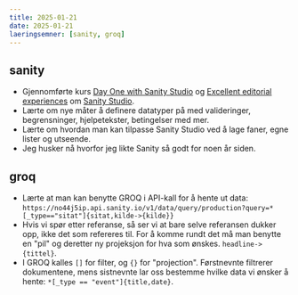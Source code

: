 ```yaml
---
title: 2025-01-21
date: 2025-01-21
laeringsemner: [sanity, groq]
---
```

## sanity
- Gjennomførte kurs [Day One with Sanity Studio](https://www.sanity.io/learn/course/day-one-with-sanity-studio/prerequisites) og [Excellent editorial experiences](https://www.sanity.io/learn/course/studio-excellence/excellent-editorial-experiences) om [Sanity Studio](http://www.sanity.io/).
- Lærte om nye måter å definere datatyper på med valideringer, begrensninger, hjelpetekster, betingelser med mer.
- Lærte om hvordan man kan tilpasse Sanity Studio ved å lage faner, egne lister og utseende.
- Jeg husker nå hvorfor jeg likte Sanity så godt for noen år siden.

## groq
- Lærte at man kan benytte GROQ i API-kall for å hente ut data: `https://no44j5ip.api.sanity.io/v1/data/query/production?query=*[_type=="sitat"]{sitat,kilde->{kilde}}`
- Hvis vi spør etter referanse, så ser vi at bare selve referansen dukker opp, ikke det som refereres til. For å komme rundt det må man benytte en "pil" og deretter ny projeksjon for hva som ønskes. `headline->{tittel}`.
- I GROQ kalles `[]` for filter, og `{}` for "projection". Førstnevnte filtrerer dokumentene, mens sistnevnte lar oss bestemme hvilke data vi ønsker å hente: `*[_type == "event"]{title,date}`.

